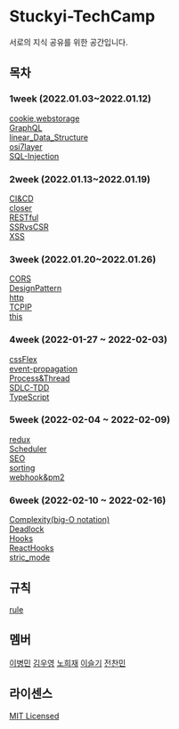 # Stuckyi-TechCamp

서로의 지식 공유를 위한 공간입니다.

## 목차

### 1week (2022.01.03~2022.01.12)<br>

[cookie,webstorage](./docs/1-week/cookie,webstorage.md)<br>
[GraphQL](./docs/1-week/GraphQL.md)<br>
[linear_Data_Structure](./docs/1-week/linear_Data_Structure.md)<br>
[osi7layer](./docs/1-week/osi7layer.md)<br>
[SQL-Injection](./docs/1-week/SQL-Injection.md)

### 2week (2022.01.13~2022.01.19)<br>

[CI&CD](./docs/2-week/CI&CD.md)<br>
[closer](./docs/2-week/closer.md)<br>
[RESTful](./docs/2-week/RESTful.md)<br>
[SSRvsCSR](./docs/2-week/SSRvsCSR.md)<br>
[XSS](<./docs/2-week/XSS/XSS%20(Cross%20Site%20Scripting).md>)<br>

### 3week (2022.01.20~2022.01.26)<br>

[CORS](./docs/3-week/CORS/CORS.md)<br>
[DesignPattern](./docs/3-week/DesignPattern/DesignPattern.md)<br>
[http](./docs/3-week/http/http.md)<br>
[TCPIP](./docs/3-week/TCPIP/TCPIP.md)<br>
[this](./docs/3-week/this/this.md)<br>

### 4week (2022-01-27 ~ 2022-02-03)<br>

[cssFlex](./docs/4-week/cssFlex/cssFlex.md)<br>
[event-propagation](./docs/4-week/event-propagation/event-propagation.md)<br>
[Process&Thread](./docs/4-week/Process&Thread/Process&Thread.md)<br>
[SDLC-TDD](./docs/4-week/SDLC-TDD/SDLC-TDD.md)<br>
[TypeScript](./docs/4-week/typescript/TypeScript.md)<br>

### 5week (2022-02-04 ~ 2022-02-09)<br>

[redux](./docs/5-week/redux/example/js-redux.md)<br>
[Scheduler](./docs/5-week/Scheduler/scheduler.md)<br>
[SEO](./docs/5-week/SEO/SEO.md)<br>
[sorting](./docs/5-week/sorting/sorting.md)<br>
[webhook&pm2](./docs/5-week/webhook&pm2/webhook&pm2.md)<br>

### 6week (2022-02-10 ~ 2022-02-16)<br>

[Complexity(big-O notation)](<./docs/6-week/Complexity(big-O%20notation)/Complexity(big-O%20notation).md>)<br>
[Deadlock](./docs/6-week/Deadlock/Deadlock.md)<br>
[Hooks](./docs/6-week/Hooks/Hooks.md)<br>
[ReactHooks](./docs/6-week/ReactHooks/README.md)<br>
[stric_mode](./docs/6-week/strict_mode/strict_mode.md)<br>

## 규칙

[rule](./docs/rule.md)

## 멤버

[이병민](https://github.com/ByeongminLee)
[김우영](https://github.com/0x000613)
[노희재](https://github.com/heejj1206)
[이슬기](https://github.com/abcabcp)
[전찬민](https://github.com/cksals3753)

## 라이센스

[MIT Licensed](./LICENSE)
